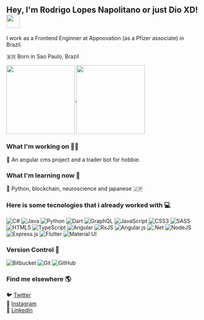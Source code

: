 ## Hey, I'm Rodrigo Lopes Napolitano or just Dio XD!  <img src="https://media.giphy.com/media/hvRJCLFzcasrR4ia7z/giphy.gif" width="35px">

I work as a Frontend Enginner at Appnovation (as a Pfizer associate) in Brazil.

🇧🇷 Born in Sao Paulo, Brazil <br> 

<a href="https://github.com/diolps" >
  <img align="center"   height="180em"  src="https://github-readme-stats.vercel.app/api?username=diolps&show_icons=true&theme=dracula" /> 
</a> 

<a href="https://github.com/diolps" >
  <img align="center"  height="180em" src="https://github-readme-stats.vercel.app/api/top-langs/?username=diolps&layout=compact&theme=dracula">
</a>

### What I'm working on 👨‍💻

🔭 An angular cms project and a trader bot for hobbie.


### What I'm learning now 📖

🌱 Python, blockchain, neuroscience and japanese 🇯🇵


### Here is some tecnologies that i already worked with 💻

![C#](https://img.shields.io/badge/c%23-%23239120.svg?style=for-the-badge&logo=c-sharp&logoColor=white)
![Java](https://img.shields.io/badge/java-%23ED8B00.svg?style=for-the-badge&logo=java&logoColor=white)
![Python](https://img.shields.io/badge/python-3670A0?style=for-the-badge&logo=python&logoColor=ffdd54)
![Dart](https://img.shields.io/badge/dart-%230175C2.svg?style=for-the-badge&logo=dart&logoColor=white)
![GraphQL](https://img.shields.io/badge/-GraphQL-E10098?style=for-the-badge&logo=graphql&logoColor=white)
![JavaScript](https://img.shields.io/badge/javascript-%23323330.svg?style=for-the-badge&logo=javascript&logoColor=%23F7DF1E)
![CSS3](https://img.shields.io/badge/css3-%231572B6.svg?style=for-the-badge&logo=css3&logoColor=white)
![SASS](https://img.shields.io/badge/SASS-hotpink.svg?style=for-the-badge&logo=SASS&logoColor=white)
![HTML5](https://img.shields.io/badge/html5-%23E34F26.svg?style=for-the-badge&logo=html5&logoColor=white)
![TypeScript](https://img.shields.io/badge/typescript-%23007ACC.svg?style=for-the-badge&logo=typescript&logoColor=white)
![Angular](https://img.shields.io/badge/angular-%23DD0031.svg?style=for-the-badge&logo=angular&logoColor=white)
![RxJS](https://img.shields.io/badge/rxjs-%23B7178C.svg?style=for-the-badge&logo=reactivex&logoColor=white)
![Angular.js](https://img.shields.io/badge/angular.js-%23E23237.svg?style=for-the-badge&logo=angularjs&logoColor=white)
![.Net](https://img.shields.io/badge/.NET-5C2D91?style=for-the-badge&logo=.net&logoColor=white)
![NodeJS](https://img.shields.io/badge/node.js-6DA55F?style=for-the-badge&logo=node.js&logoColor=white)
![Express.js](https://img.shields.io/badge/express.js-%23404d59.svg?style=for-the-badge&logo=express&logoColor=%2361DAFB)
![Flutter](https://img.shields.io/badge/Flutter-%2302569B.svg?style=for-the-badge&logo=Flutter&logoColor=white)
![Material UI](https://img.shields.io/badge/materialui-%230081CB.svg?style=for-the-badge&logo=material-ui&logoColor=white)


### Version Control 🔄

![Bitbucket](https://img.shields.io/badge/bitbucket-%230047B3.svg?style=for-the-badge&logo=bitbucket&logoColor=white)
![Git](https://img.shields.io/badge/git-%23F05033.svg?style=for-the-badge&logo=git&logoColor=white)
![GitHub](https://img.shields.io/badge/github-%23121011.svg?style=for-the-badge&logo=github&logoColor=white)


### Find me elsewhere 🌎

🐦 [Twitter](https://twitter.com/DioLps) <br>
📸 [Instagram](https://www.instagram.com/dio.lopes/) <br>
💼 [LinkedIn](https://www.linkedin.com/in/rodrigo-lopes-napolitano-dio-8458b0aa/) <br>
